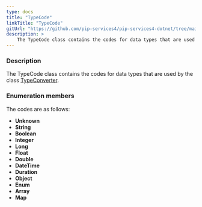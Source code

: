 ```yaml
---
type: docs
title: "TypeCode"
linkTitle: "TypeCode"
gitUrl: "https://github.com/pip-services4/pip-services4-dotnet/tree/main/pip-services4-commons-dotnet"
description: > 
    The TypeCode class contains the codes for data types that are used by the class [TypeConverter](../type_converter).
---
```


### Description
 
The TypeCode class contains the codes for data types that are used by the class [TypeConverter](../type_converter). 

### Enumeration members

The codes are as follows:

- **Unknown**
- **String**
- **Boolean**
- **Integer**
- **Long**
- **Float**
- **Double**
- **DateTime**
- **Duration**
- **Object**
- **Enum**
- **Array**
- **Map**

